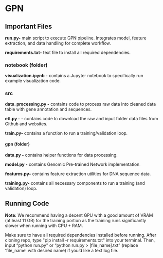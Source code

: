 # GPN

## Important Files

**run.py-** main script to execute GPN pipeline. Integrates model, feature extraction, and data handling for complete workflow.

**requirements.txt-** text file to install all required dependencies.

### notebook (folder)

**visualization.ipynb -** contains a Jupyter notebook to specifically run example visualization code.

### src

**data_processing.py -** contains code to process raw data into cleaned data table with gene annotation and sequences.

**etl.py -** - contains code to download the raw and input folder data files from Github and websites.

**train.py-** contains a function to run a training/validation loop.

#### gpn (folder)

**data.py -** contains helper functions for data processing.

**model.py -** contains Genomic Pre-trained Network implementation.

**features.py-** contains feature extraction utilities for DNA sequence data.

**training.py-** contains all necessary components to run a training (and validation) loop.

## Running Code

**Note:** We recommend having a decent GPU with a good amount of VRAM (at least 11 GB) for the training portion as the training runs significantly slower when running with CPU + RAM.

Make sure to have all required dependencies installed before running. After cloning repo, type "pip install -r requirements.txt" into your terminal. Then, input “python run.py” or “python run.py > [file_name].txt” (replace ‘file_name’ with desired name) if you’d like a text log file.
